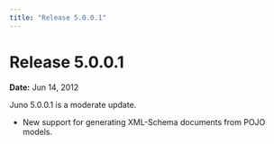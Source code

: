 ```yaml
---
title: "Release 5.0.0.1"
---
```


# Release 5.0.0.1

**Date:** Jun 14, 2012

Juno 5.0.0.1 is a moderate update.

- New support for generating XML-Schema documents from POJO models.